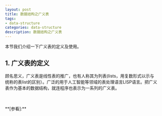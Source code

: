 ```yaml
---
layout: post
title: 数据结构之广义表
tags:
- data-structure
categories: data-structure
description: 数据结构之广义表
---
```


本节我们介绍一下广义表的定义及使用。

<!-- more -->

## 1. 广义表的定义
顾名思义，广义表是线性表的推广，也有人称其为列表(lists，用复数形式以示与统称的表list的区别）。广泛的用于人工智能等领域的表处理语言LISP语言。把广义表作为基本的数据结构，就连程序也表示为一系列的广义表。






<br />
<br />
**[参看]:**





<br />
<br />
<br />


